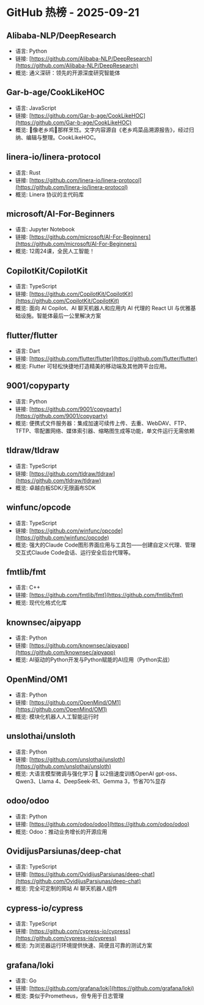 # GitHub 热榜 - 2025-09-21

## Alibaba-NLP/DeepResearch
- 语言: Python
- 链接: [https://github.com/Alibaba-NLP/DeepResearch](https://github.com/Alibaba-NLP/DeepResearch)
- 概览: 通义深研：领先的开源深度研究智能体

## Gar-b-age/CookLikeHOC
- 语言: JavaScript
- 链接: [https://github.com/Gar-b-age/CookLikeHOC](https://github.com/Gar-b-age/CookLikeHOC)
- 概览: 🥢像老乡鸡🐔那样烹饪。文字内容源自《老乡鸡菜品溯源报告》，经过归纳、编辑与整理。CookLikeHOC。

## linera-io/linera-protocol
- 语言: Rust
- 链接: [https://github.com/linera-io/linera-protocol](https://github.com/linera-io/linera-protocol)
- 概览: Linera 协议的主代码库

## microsoft/AI-For-Beginners
- 语言: Jupyter Notebook
- 链接: [https://github.com/microsoft/AI-For-Beginners](https://github.com/microsoft/AI-For-Beginners)
- 概览: 12周24课，全民人工智能！

## CopilotKit/CopilotKit
- 语言: TypeScript
- 链接: [https://github.com/CopilotKit/CopilotKit](https://github.com/CopilotKit/CopilotKit)
- 概览: 面向 AI Copilot、AI 聊天机器人和应用内 AI 代理的 React UI 与优雅基础设施。智能体最后一公里解决方案

## flutter/flutter
- 语言: Dart
- 链接: [https://github.com/flutter/flutter](https://github.com/flutter/flutter)
- 概览: Flutter 可轻松快捷地打造精美的移动端及其他跨平台应用。

## 9001/copyparty
- 语言: Python
- 链接: [https://github.com/9001/copyparty](https://github.com/9001/copyparty)
- 概览: 便携式文件服务器：集成加速可续传上传、去重、WebDAV、FTP、TFTP、零配置网络、媒体索引器、缩略图生成等功能，单文件运行无需依赖

## tldraw/tldraw
- 语言: TypeScript
- 链接: [https://github.com/tldraw/tldraw](https://github.com/tldraw/tldraw)
- 概览: 卓越白板SDK/无限画布SDK

## winfunc/opcode
- 语言: TypeScript
- 链接: [https://github.com/winfunc/opcode](https://github.com/winfunc/opcode)
- 概览: 强大的Claude Code图形界面应用与工具包——创建自定义代理、管理交互式Claude Code会话、运行安全后台代理等。

## fmtlib/fmt
- 语言: C++
- 链接: [https://github.com/fmtlib/fmt](https://github.com/fmtlib/fmt)
- 概览: 现代化格式化库

## knownsec/aipyapp
- 语言: Python
- 链接: [https://github.com/knownsec/aipyapp](https://github.com/knownsec/aipyapp)
- 概览: AI驱动的Python开发与Python赋能的AI应用（Python实战）

## OpenMind/OM1
- 语言: Python
- 链接: [https://github.com/OpenMind/OM1](https://github.com/OpenMind/OM1)
- 概览: 模块化机器人人工智能运行时

## unslothai/unsloth
- 语言: Python
- 链接: [https://github.com/unslothai/unsloth](https://github.com/unslothai/unsloth)
- 概览: 大语言模型微调与强化学习 🦥 以2倍速度训练OpenAI gpt-oss、Qwen3、Llama 4、DeepSeek-R1、Gemma 3，节省70%显存

## odoo/odoo
- 语言: Python
- 链接: [https://github.com/odoo/odoo](https://github.com/odoo/odoo)
- 概览: Odoo：推动业务增长的开源应用

## OvidijusParsiunas/deep-chat
- 语言: TypeScript
- 链接: [https://github.com/OvidijusParsiunas/deep-chat](https://github.com/OvidijusParsiunas/deep-chat)
- 概览: 完全可定制的网站 AI 聊天机器人组件

## cypress-io/cypress
- 语言: TypeScript
- 链接: [https://github.com/cypress-io/cypress](https://github.com/cypress-io/cypress)
- 概览: 为浏览器运行环境提供快速、简便且可靠的测试方案

## grafana/loki
- 语言: Go
- 链接: [https://github.com/grafana/loki](https://github.com/grafana/loki)
- 概览: 类似于Prometheus，但专用于日志管理


